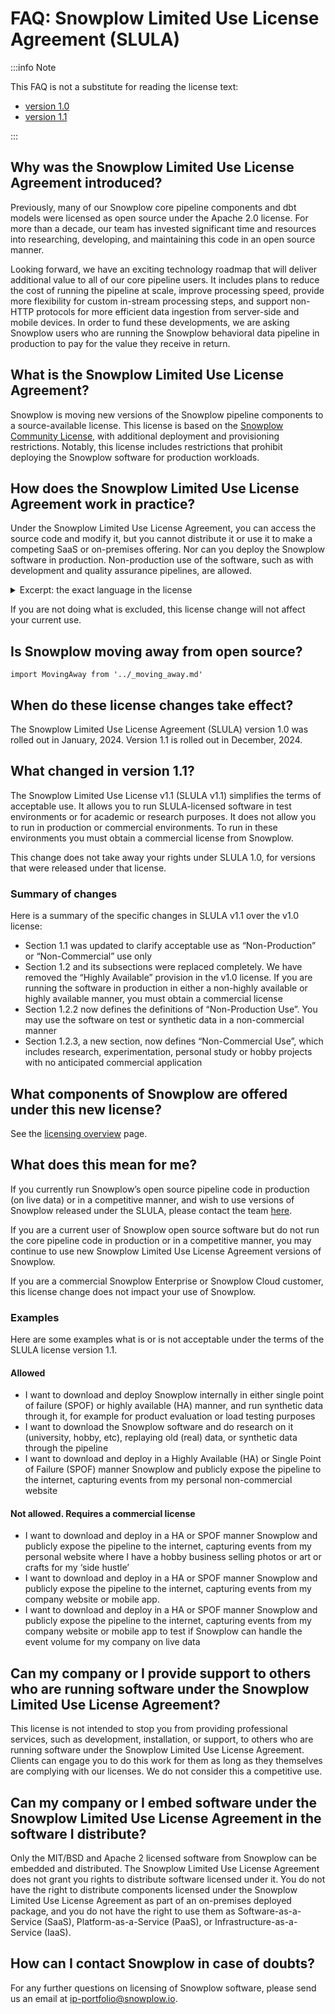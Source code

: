 # FAQ: Snowplow Limited Use License Agreement (SLULA)

:::info Note

This FAQ is not a substitute for reading the license text:

* [version 1.0](/limited-use-license-1.0/)
* [version 1.1](/limited-use-license-1.1/)

:::

## Why was the Snowplow Limited Use License Agreement introduced?

Previously, many of our Snowplow core pipeline components and dbt models were licensed as open source under the Apache 2.0 license. For more than a decade, our team has invested significant time and resources into researching, developing, and maintaining this code in an open source manner.

Looking forward, we have an exciting technology roadmap that will deliver additional value to all of our core pipeline users. It includes plans to reduce the cost of running the pipeline at scale, improve processing speed, provide more flexibility for custom in-stream processing steps, and support non-HTTP protocols for more efficient data ingestion from server-side and mobile devices. In order to fund these developments, we are asking Snowplow users who are running the Snowplow behavioral data pipeline in production to pay for the value they receive in return.

## What is the Snowplow Limited Use License Agreement?

Snowplow is moving new versions of the Snowplow pipeline components to a source-available license. This license is based on the [Snowplow Community License](/docs/resources/community-license-faq/index.md), with additional deployment and provisioning restrictions. Notably, this license includes restrictions that prohibit deploying the Snowplow software for production workloads.

## How does the Snowplow Limited Use License Agreement work in practice?

Under the Snowplow Limited Use License Agreement, you can access the source code and modify it, but you cannot distribute it or use it to make a competing SaaS or on-premises offering. Nor can you deploy the Snowplow software in production. Non-production use of the software, such as with development and quality assurance pipelines, are allowed.

<details>
<summary>Excerpt: the exact language in the license</summary>

Licensee is not granted the right to, and Licensee shall not, exercise the License for any Competing Use, and Licensee may exercise the License only for Non-Production Use or Non-Commercial Use.

* “Competing Use” is making available any on-premises or distributed software product, or any software-as-a-service, platform-as-a-service, infrastructure-as-a-service, or other similar online service, that competes with any products or services that Snowplow or any of its affiliates provides using the Software.

* “Non-Production Use” means any use of the Software to process test or synthetic data to evaluate the sufficiency of the Software for use by Licensee.

* “Non-Commercial Use” is only: (a) personal use for research, experiment, personal study, or hobby projects, without any anticipated commercial application, or (b) use for teaching purposes by lecturers of a school or university.

</details>

If you are not doing what is excluded, this license change will not affect your current use.

## Is Snowplow moving away from open source?

```mdx-code-block
import MovingAway from '../_moving_away.md'
```

<MovingAway/>

## When do these license changes take effect?

The Snowplow Limited Use License Agreement (SLULA) version 1.0 was rolled out in January, 2024. Version 1.1 is rolled out in December, 2024.

## What changed in version 1.1?

The Snowplow Limited Use License v1.1 (SLULA v1.1) simplifies the terms of acceptable use. It allows you to run SLULA-licensed software in test environments or for academic or research purposes. It does not allow you to run in production or commercial environments. To run in these environments you must obtain a commercial license from Snowplow.

This change does not take away your rights under SLULA 1.0, for versions that were released under that license.

### Summary of changes

Here is a summary of the specific changes in SLULA v1.1 over the v1.0 license:

* Section 1.1 was updated to clarify acceptable use as “Non-Production” or “Non-Commercial” use only
* Section 1.2 and its subsections were replaced completely. We have removed the “Highly Available” provision in the v1.0 license. If you are running the software in production in either a non-highly available or highly available manner, you must obtain a commercial license
* Section 1.2.2 now defines the definitions of “Non-Production Use”. You may use the software on test or synthetic data in a non-commercial manner
* Section 1.2.3, a new section, now defines “Non-Commercial Use”, which includes research, experimentation, personal study or hobby projects with no anticipated commercial application

## What components of Snowplow are offered under this new license?

See the [licensing overview](/docs/resources/copyright-license/index.md) page.

## What does this mean for me?

If you currently run Snowplow’s open source pipeline code in production (on live data) or in a competitive manner, and wish to use versions of Snowplow released under the SLULA, please contact the team [here](https://snowplow.io/snowplow-oss-license-change/).

If you are a current user of Snowplow open source software but do not run the core pipeline code in production or in a competitive manner, you may continue to use new Snowplow Limited Use License Agreement versions of Snowplow.

If you are a commercial Snowplow Enterprise or Snowplow Cloud customer, this license change does not impact your use of Snowplow.

### Examples

Here are some examples what is or is not acceptable under the terms of the SLULA license version 1.1.

#### Allowed

* I want to download and deploy Snowplow internally in either single point of failure (SPOF) or highly available (HA) manner, and run synthetic data through it, for example for product evaluation or load testing purposes
* I want to download the Snowplow software and do research on it (university, hobby, etc), replaying old (real) data, or synthetic data through the pipeline
* I want to download and deploy in a Highly Available (HA) or Single Point of Failure (SPOF) manner Snowplow and publicly expose the pipeline to the internet, capturing events from my personal non-commercial website

#### Not allowed. Requires a commercial license

* I want to download and deploy in a HA or SPOF manner Snowplow and publicly expose the pipeline to the internet, capturing events from my personal website where I have a hobby business selling photos or art or crafts for my ‘side hustle’
* I want to download and deploy in a HA or SPOF manner Snowplow and publicly expose the pipeline to the internet, capturing events from my company website or mobile app.
* I want to download and deploy in a HA or SPOF manner Snowplow and publicly expose the pipeline to the internet, capturing events from my company website or mobile app to test if Snowplow can handle the event volume for my company on live data

## Can my company or I provide support to others who are running software under the Snowplow Limited Use License Agreement?

This license is not intended to stop you from providing professional services, such as development, installation, or support, to others who are running software under the Snowplow Limited Use License Agreement. Clients can engage you to do this work for them as long as they themselves are complying with our licenses. We do not consider this a competitive use.

## Can my company or I embed software under the Snowplow Limited Use License Agreement in the software I distribute?

Only the MIT/BSD and Apache 2 licensed software from Snowplow can be embedded and distributed. The Snowplow Limited Use License Agreement does not grant you rights to distribute software licensed under it. You do not have the right to distribute components licensed under the Snowplow Limited Use License Agreement as part of an on-premises deployed package, and you do not have the right to use them as Software-as-a-Service (SaaS), Platform-as-a-Service (PaaS), or Infrastructure-as-a-Service (IaaS).

## How can I contact Snowplow in case of doubts?

For any further questions on licensing of Snowplow software, please send us an email at [ip-portfolio@snowplow.io](mailto:ip-portfolio@snowplow.io).
